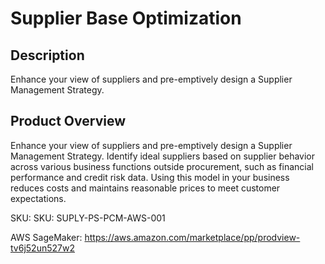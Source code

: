 #  Supplier Base Optimization

## Description
Enhance your view of suppliers and pre-emptively design a Supplier Management Strategy.

## Product Overview
Enhance your view of suppliers and pre-emptively design a Supplier Management Strategy. Identify ideal suppliers based on supplier behavior across various business functions outside procurement, such as financial performance and credit risk data. Using this model in your business reduces costs and maintains reasonable prices to meet customer expectations. 

SKU: SKU: SUPLY-PS-PCM-AWS-001

AWS SageMaker: https://aws.amazon.com/marketplace/pp/prodview-tv6j52un527w2
